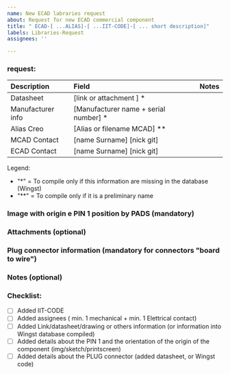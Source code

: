```yaml
---
name: New ECAD labraries request
about: Request for new ECAD commercial component
title: " ECAD-[ ...ALIAS]-[ ...IIT-CODE]-[ ... short description]"
labels: Libraries-Request
assignees: ''

---
```

### request: 
| Description | Field | Notes |
|:---|:---|:---|
| Datasheet | [link or attachment ] * | |
| Manufacturer info | [Manufacturer name + serial number] * | |
| Alias Creo | [Alias or filename MCAD] \**| |
| MCAD Contact | [name Surname] [nick git] |  |
| ECAD Contact | [name Surname] [nick git] | |

Legend:  
 - "\*" = To compile only if this information are missing in the database (Wingst)  
 - "\**" = To compile only if it is a preliminary name

### Image with origin e PIN 1 position by PADS (mandatory)

###  Attachments (optional)


### Plug connector information (mandatory for connectors "board to wire")


### Notes (optional)


### Checklist:
- [ ] Added IIT-CODE
- [ ] Added assignees ( min. 1 mechanical + min. 1 Elettrical contact)
- [ ] Added Link/datasheet/drawing or others information (or information into Wingst database compiled)
- [ ] Added details about the PIN 1 and the orientation of the origin of the component (img/sketch/printscreen)
- [ ] Added details about the PLUG connector (added datasheet, or Wingst code)

